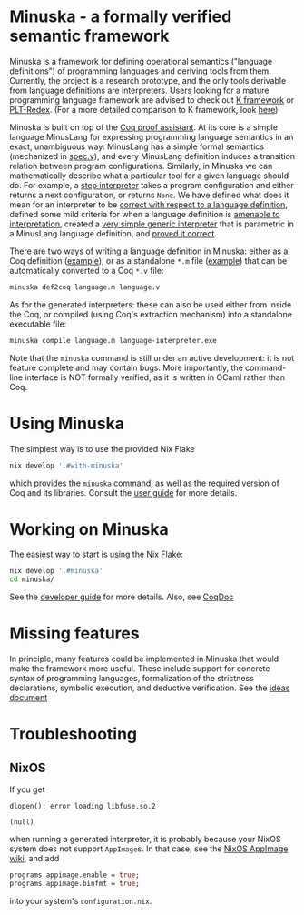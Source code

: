 # Minuska - a formally verified semantic framework

Minuska is a framework for defining operational semantics ("language definitions") of programming languages and deriving tools from them.
Currently, the project is a research prototype, and the only tools derivable from language definitions are interpreters.
Users looking for a mature programming language framework are advised to check out [K framework](https://kframework.org/) or [PLT-Redex](https://redex.racket-lang.org/).
(For a more detailed comparison to K framework, look [here](./doc/comparison-to-k-framework.md))

Minuska is built on top of the [Coq proof assistant](https://coq.inria.fr/). At its core is a simple language MinusLang for expressing programming language semantics
in an exact, unambiguous way: MinusLang has a simple formal semantics (mechanized in [spec.v](https://h0nzzik.github.io/minuska/Minuska.spec.html)),
and every MinusLang definition induces a transition relation between program configurations.
Similarly, in Minuska we can mathematically describe what a particular tool for a given language should do.
For example, a [step interpreter](https://h0nzzik.github.io/minuska/Minuska.spec_interpreter.html#Interpreter) takes a program configuration
and either returns a next configuration, or returns `None`.
We have defined what does it mean for an interpreter to be [correct with respect to a language definition](https://h0nzzik.github.io/minuska/Minuska.spec_interpreter.html#Interpreter_sound'),
defined some mild criteria for when a language definition is [amenable to interpretation](https://h0nzzik.github.io/minuska/Minuska.spec_interpreter.html#RewritingRule2_wf),
created a [very simple generic interpreter](https://h0nzzik.github.io/minuska/Minuska.naive_interpreter.html#naive_interpreter) that is parametric in a MinusLang language definition,
and [proved it correct](https://h0nzzik.github.io/minuska/Minuska.naive_interpreter.html#naive_interpreter_sound).

There are two ways of writing a language definition in Minuska: either as a Coq definition ([example](https://h0nzzik.github.io/minuska/Minuska.example.html)), or as a standalone `*.m` file ([example](https://github.com/h0nzZik/minuska/blob/main/minuska-examples/decrement.m)) that can be automatically converted to a Coq `*.v` file:
```sh
minuska def2coq language.m language.v
```
As for the generated interpreters: these can also be used either from inside the Coq, or compiled (using Coq's extraction mechanism) into a standalone executable file:
```sh
minuska compile language.m language-interpreter.exe
```
Note that the `minuska` command is still under an active development: it is not feature complete and may contain bugs.
More importantly, the command-line interface is NOT formally verified, as it is written in OCaml rather than Coq.

# Using Minuska

The simplest way is to use the provided Nix Flake
```sh
nix develop '.#with-minuska'
```
which provides the `minuska` command, as well as the required version of Coq and its libraries.
Consult the [user guide](./doc/user-guide.md) for more details.

# Working on Minuska

The easiest way to start is using the Nix Flake:
```sh
nix develop '.#minuska'
cd minuska/
```
See the [developer guide](./doc/developer-guide.md) for more details.
Also, see [CoqDoc](https://h0nzzik.github.io/minuska/toc.html)

# Missing features

In principle, many features could be implemented in Minuska that would make the framework more useful.
These include support for concrete syntax of programming languages, formalization of the strictness declarations, symbolic execution, and deductive verification.
See the [ideas document](./doc/ideas.md)



# Troubleshooting

## NixOS

If you get
```
dlopen(): error loading libfuse.so.2

(null)
```
when running a generated interpreter, it is probably because your NixOS system does not support `AppImage`s.
In that case, see the [NixOS AppImage wiki](https://nixos.wiki/wiki/Appimage),
and add
```nix
programs.appimage.enable = true;
programs.appimage.binfmt = true;
```
into your system's `configuration.nix`.
